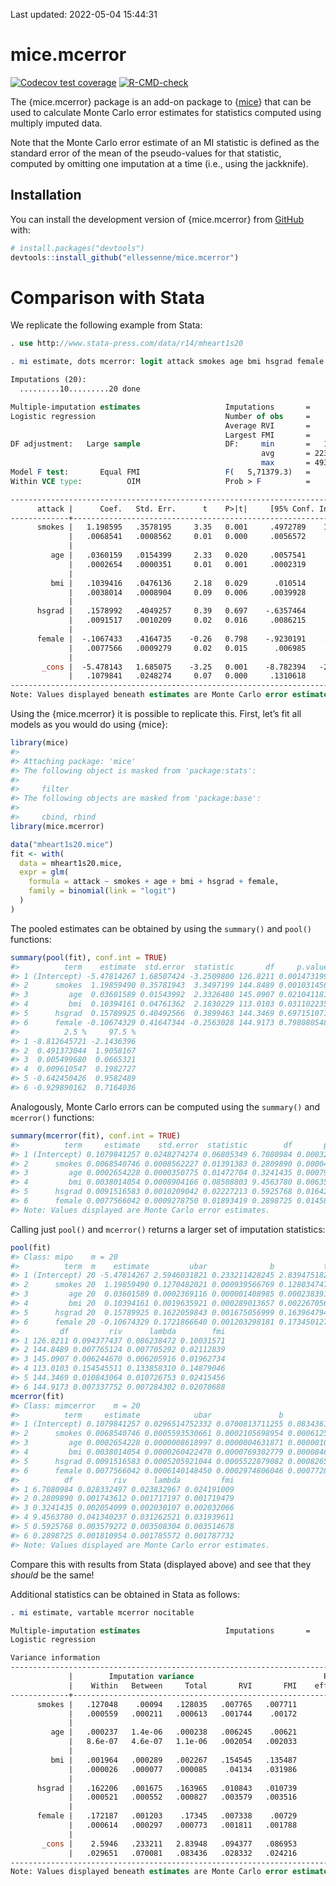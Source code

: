 
<!-- README.md is generated from README.Rmd. Please edit that file -->

Last updated: 2022-05-04 15:44:31

# mice.mcerror

<!-- badges: start -->

[![Codecov test
coverage](https://codecov.io/gh/ellessenne/mice.mcerror/branch/main/graph/badge.svg)](https://app.codecov.io/gh/ellessenne/mice.mcerror?branch=main)
[![R-CMD-check](https://github.com/ellessenne/mice.mcerror/workflows/R-CMD-check/badge.svg)](https://github.com/ellessenne/mice.mcerror/actions)
<!-- badges: end -->

The {mice.mcerror} package is an add-on package to
{[mice](https://CRAN.R-project.org/package=mice)} that can be used to
calculate Monte Carlo error estimates for statistics computed using
multiply imputed data.

Note that the Monte Carlo error estimate of an MI statistic is defined
as the standard error of the mean of the pseudo-values for that
statistic, computed by omitting one imputation at a time (i.e., using
the jackknife).

## Installation

You can install the development version of {mice.mcerror} from
[GitHub](https://github.com/) with:

``` r
# install.packages("devtools")
devtools::install_github("ellessenne/mice.mcerror")
```

# Comparison with Stata

We replicate the following example from Stata:

``` stata
. use http://www.stata-press.com/data/r14/mheart1s20

. mi estimate, dots mcerror: logit attack smokes age bmi hsgrad female

Imputations (20):
  .........10.........20 done

Multiple-imputation estimates                   Imputations       =         20
Logistic regression                             Number of obs     =        154
                                                Average RVI       =     0.0312
                                                Largest FMI       =     0.1355
DF adjustment:   Large sample                   DF:     min       =   1,060.38
                                                        avg       = 223,362.56
                                                        max       = 493,335.88
Model F test:       Equal FMI                   F(   5,71379.3)   =       3.59
Within VCE type:          OIM                   Prob > F          =     0.0030

------------------------------------------------------------------------------
      attack |      Coef.   Std. Err.      t    P>|t|     [95% Conf. Interval]
-------------+----------------------------------------------------------------
      smokes |   1.198595   .3578195     3.35   0.001     .4972789    1.899911
             |   .0068541   .0008562     0.01   0.000     .0056572    .0082212
             |
         age |   .0360159   .0154399     2.33   0.020     .0057541    .0662776
             |   .0002654   .0000351     0.01   0.001     .0002319    .0003108
             |
         bmi |   .1039416   .0476136     2.18   0.029      .010514    .1973692
             |   .0038014   .0008904     0.09   0.006     .0039928    .0044049
             |
      hsgrad |   .1578992   .4049257     0.39   0.697    -.6357464    .9515449
             |   .0091517   .0010209     0.02   0.016     .0086215    .0100602
             |
      female |  -.1067433   .4164735    -0.26   0.798    -.9230191    .7095326
             |   .0077566   .0009279     0.02   0.015      .006985    .0088408
             |
       _cons |  -5.478143   1.685075    -3.25   0.001    -8.782394   -2.173892
             |   .1079841   .0248274     0.07   0.000     .1310618    .1050817
------------------------------------------------------------------------------
Note: Values displayed beneath estimates are Monte Carlo error estimates.
```

Using the {mice.mcerror} it is possible to replicate this. First, let’s
fit all models as you would do using {mice}:

``` r
library(mice)
#> 
#> Attaching package: 'mice'
#> The following object is masked from 'package:stats':
#> 
#>     filter
#> The following objects are masked from 'package:base':
#> 
#>     cbind, rbind
library(mice.mcerror)

data("mheart1s20.mice")
fit <- with(
  data = mheart1s20.mice,
  expr = glm(
    formula = attack ~ smokes + age + bmi + hsgrad + female,
    family = binomial(link = "logit")
  )
)
```

The pooled estimates can be obtained by using the `summary()` and
`pool()` functions:

``` r
summary(pool(fit), conf.int = TRUE)
#>          term    estimate  std.error  statistic       df     p.value
#> 1 (Intercept) -5.47814267 1.68507424 -3.2509800 126.8211 0.001473199
#> 2      smokes  1.19859490 0.35781943  3.3497199 144.8489 0.001031456
#> 3         age  0.03601589 0.01543992  2.3326480 145.0907 0.021041181
#> 4         bmi  0.10394161 0.04761362  2.1830229 113.0103 0.031102235
#> 5      hsgrad  0.15789925 0.40492566  0.3899463 144.3469 0.697151071
#> 6      female -0.10674329 0.41647344 -0.2563028 144.9173 0.798080548
#>          2.5 %     97.5 %
#> 1 -8.812645721 -2.1436396
#> 2  0.491373044  1.9058167
#> 3  0.005499680  0.0665321
#> 4  0.009610547  0.1982727
#> 5 -0.642450426  0.9582489
#> 6 -0.929890162  0.7164036
```

Analogously, Monte Carlo errors can be computed using the `summary()`
and `mcerror()` functions:

``` r
summary(mcerror(fit), conf.int = TRUE)
#>          term     estimate    std.error  statistic        df       p.value
#> 1 (Intercept) 0.1079841257 0.0248274274 0.06805349 6.7080984 0.00032722871
#> 2      smokes 0.0068540746 0.0008562227 0.01391383 0.2809890 0.00004807809
#> 3         age 0.0002654228 0.0000350775 0.01472704 0.3241435 0.00079508665
#> 4         bmi 0.0038014054 0.0008904166 0.08508803 9.4563780 0.00635632037
#> 5      hsgrad 0.0091516583 0.0010209042 0.02227213 0.5925768 0.01642837575
#> 6      female 0.0077566042 0.0009278750 0.01893419 0.2898725 0.01458706658
#> Note: Values displayed are Monte Carlo error estimates.
```

Calling just `pool()` and `mcerror()` returns a larger set of imputation
statistics:

``` r
pool(fit)
#> Class: mipo    m = 20 
#>          term  m    estimate         ubar              b           t dfcom
#> 1 (Intercept) 20 -5.47814267 2.5946031821 0.233211428245 2.839475182   148
#> 2      smokes 20  1.19859490 0.1270482021 0.000939566769 0.128034747   148
#> 3         age 20  0.03601589 0.0002369116 0.000001408985 0.000238391   148
#> 4         bmi 20  0.10394161 0.0019635921 0.000289013657 0.002267056   148
#> 5      hsgrad 20  0.15789925 0.1622059843 0.001675056999 0.163964794   148
#> 6      female 20 -0.10674329 0.1721866640 0.001203298181 0.173450127   148
#>         df         riv      lambda        fmi
#> 1 126.8211 0.094377437 0.086238472 0.10031571
#> 2 144.8489 0.007765124 0.007705292 0.02112839
#> 3 145.0907 0.006244670 0.006205916 0.01962734
#> 4 113.0103 0.154545511 0.133858310 0.14879046
#> 5 144.3469 0.010843064 0.010726753 0.02415456
#> 6 144.9173 0.007337752 0.007284302 0.02070688
mcerror(fit)
#> Class: mimcerror    m = 20 
#>          term     estimate            ubar               b              t
#> 1 (Intercept) 0.1079841257 0.0296514752332 0.0700813711255 0.083436110077
#> 2      smokes 0.0068540746 0.0005593530661 0.0002105698954 0.000612572458
#> 3         age 0.0002654228 0.0000008618997 0.0000004631871 0.000001082963
#> 4         bmi 0.0038014054 0.0000260422478 0.0000769302779 0.000084618319
#> 5      hsgrad 0.0091516583 0.0005205921044 0.0005522879082 0.000826596530
#> 6      female 0.0077566042 0.0006140148450 0.0002974806046 0.000772802194
#>          df         riv      lambda         fmi
#> 1 6.7080984 0.028332497 0.023832967 0.024191009
#> 2 0.2809890 0.001743612 0.001717197 0.001719479
#> 3 0.3241435 0.002054099 0.002030107 0.002032066
#> 4 9.4563780 0.041340237 0.031262521 0.031939611
#> 5 0.5925768 0.003579272 0.003508304 0.003514678
#> 6 0.2898725 0.001810954 0.001785572 0.001787732
#> Note: Values displayed are Monte Carlo error estimates.
```

Compare this with results from Stata (displayed above) and see that they
*should* be the same!

Additional statistics can be obtained in Stata as follows:

``` stata
. mi estimate, vartable mcerror nocitable

Multiple-imputation estimates                   Imputations       =         20
Logistic regression

Variance information
------------------------------------------------------------------------------
             |        Imputation variance                             Relative
             |    Within   Between     Total       RVI       FMI    efficiency
-------------+----------------------------------------------------------------
      smokes |   .127048    .00094   .128035   .007765   .007711       .999615
             |   .000559   .000211   .000613   .001744    .00172        .00009
             |                                                  
         age |   .000237   1.4e-06   .000238   .006245    .00621        .99969
             |   8.6e-07   4.6e-07   1.1e-06   .002054   .002033       .000107
             |                                                  
         bmi |   .001964   .000289   .002267   .154545   .135487       .993271
             |   .000026   .000077   .000085    .04134   .031986        .00166
             |                                                  
      hsgrad |   .162206   .001675   .163965   .010843   .010739       .999463
             |   .000521   .000552   .000827   .003579   .003516       .000185
             |                                                  
      female |   .172187   .001203    .17345   .007338    .00729       .999636
             |   .000614   .000297   .000773   .001811   .001788       .000094
             |                                                  
       _cons |    2.5946   .233211   2.83948   .094377   .086953       .995671
             |   .029651   .070081   .083436   .028332   .024216       .001263
------------------------------------------------------------------------------
Note: Values displayed beneath estimates are Monte Carlo error estimates.
```
